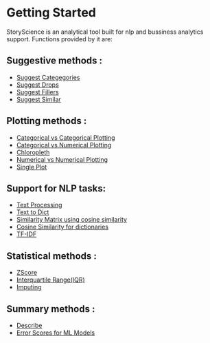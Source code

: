 # Getting Started

StoryScience is an analytical tool built for nlp and bussiness analytics support. Functions provided by it are:

## Suggestive methods :

- <a href="https://github.com/23subbhashit/StoryTellar/blob/master/documentation/suggest_cats.md" >Suggest Categegories</a>
- <a href="https://github.com/23subbhashit/StoryTellar/blob/master/documentation/suggest_drops.md" > Suggest Drops</a>
- <a href="https://github.com/23subbhashit/StoryTellar/blob/master/documentation/suggest_fillers.md" >Suggest Fillers</a>
- <a href="https://github.com/23subbhashit/StoryTellar/blob/master/documentation/suggest_similar.md" >Suggest Similar</a>

## Plotting  methods :

- <a href="https://github.com/23subbhashit/StoryTellar/blob/master/documentation/catvscatplot.md" >Categorical vs Categorical Plotting</a>
- <a href="https://github.com/23subbhashit/StoryTellar/blob/master/documentation/catvsnumericalplot.md" >Categorical vs Numerical Plotting</a>
- <a href="https://github.com/23subbhashit/StoryTellar/blob/master/documentation/chloropleth.md" >Chloropleth</a>
- <a href="https://github.com/23subbhashit/StoryTellar/blob/master/documentation/numvsnumplot.md" >Numerical vs Numerical Plotting</a>
- <a href="https://github.com/23subbhashit/StoryTellar/blob/master/documentation/singleplot.md" >Single Plot</a>

## Support for NLP tasks:

- <a href="https://github.com/23subbhashit/StoryTellar/blob/master/documentation/process_text.md" >Text Processing</a>
- <a href="https://github.com/23subbhashit/StoryTellar/blob/master/documentation/text_to_dict.md" >Text to Dict</a>
- <a href="https://github.com/23subbhashit/StoryTellar/blob/master/documentation/similarity_matrix.md" >Similarity Matrix using cosine similarity</a>
- <a href="https://github.com/23subbhashit/StoryTellar/blob/master/documentation/get_cosine_dict.md" >Cosine Similarity for dictionaries </a>
- <a href="https://github.com/23subbhashit/StoryTellar/blob/master/documentation/tfidf_vectorizer.md">TF-IDF </a>

## Statistical methods :

- <a href="https://github.com/23subbhashit/StoryTellar/blob/master/documentation/zscore.md" >ZScore</a>
- <a href="https://github.com/23subbhashit/StoryTellar/blob/master/documentation/Interquartile%20Range.md" >Interquartile Range(IQR)</a>
- <a href="https://github.com/23subbhashit/StoryTellar/blob/master/documentation/impute.md" >Imputing</a>


## Summary methods :

-  <a href="https://github.com/23subbhashit/StoryTellar/blob/master/documentation/describe.md" >Describe</a>
- <a href="https://github.com/23subbhashit/StoryTellar/blob/master/documentation/error_score.md" >Error Scores for ML Models</a>
